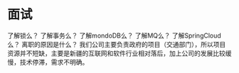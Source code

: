 # 面试
了解锁么？
了解事务么？
了解mondoDB么？
了解MQ么？
了解SpringCloud么？
离职的原因是什么？
我们公司主要负责政府的项目（交通部门），所以项目资源并不短缺，主要是新疆的互联网和软件行业相对落后，加上公司的发展比较缓慢，技术停滞，需求不明确。
